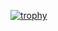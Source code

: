 [![trophy](https://github-profile-trophy.vercel.app/?username=nayukata&theme=onedark)](https://github.com/nayukata/github-profile-trophy)

